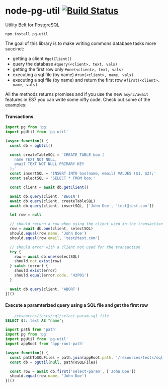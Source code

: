 # node-pg-util [![Build Status](https://travis-ci.org/lalitkapoor/node-pg-util.svg?branch=travis-ci)](https://travis-ci.org/lalitkapoor/node-pg-util)
Utility Belt for PostgreSQL

`npm install pg-util`

The goal of this library is to make writing commons database tasks more succinct:

- getting a client `#getClient()`
- query the database `#query(<client>, text, vals)`
- getting the first row only `#one(<client>, text, vals)`
- executing a sql file (by name) `#run(<client>, name, vals)`
- executing a sql file (by name) and return the first row `#first(<client>, name, vals)`

All the methods returns promises and if you use the new `async/await` features in ES7 you can write some nifty code. Check out some of the examples:

#### Transactions
```javascript
import pg from 'pg'
import pgUtil from 'pg-util'

(async function() {
  const db = pgUtil()

  const createTableSQL = `CREATE TABLE boo (
    name TEXT NOT NULL,
    email TEXT NOT NULL PRIMARY KEY
  );`
  const insertSQL = 'INSERT INTO boo(name, email) VALUES ($1, $2);'
  const selectSQL = 'SELECT * FROM boo;'

  const client = await db.getClient()

  await db.query(client, 'BEGIN')
  await db.query(client, createTableSQL)
  await db.query(client, insertSQL, ['John Doe', 'test@test.com'])

  let row = null

  // should return a row when using the client used in the transaction
  row = await db.one(client, selectSQL)
  should.equal(row.name, 'John Doe')
  should.equal(row.email, 'test@test.com')

  // should error with a client not used for the transaction
  try {
    row = await db.one(selectSQL)
    should.not.exist(row)
  } catch (error) {
    should.exist(error)
    should.equal(error.code, '42P01')
  }

  await db.query(client, 'ABORT')
})()
```

#### Execute a paramterized query using a SQL file and get the first row

```sql
-- ./resources/tests/sql/select-param.sql file
SELECT $1::text AS "name";
```

```javascript
import path from 'path'
import pg from 'pg'
import pgUtil from 'pg-util'
import appRoot from 'app-root-path'

(async function() {
  const pathToSQLFiles = path.join(appRoot.path, '/resources/tests/sql')
  const db = pgUtil(null, pathToSQLFiles)

  const row = await db.first('select-param', ['John Doe'])
  should.equal(row.name, 'John Doe')
})()
```
